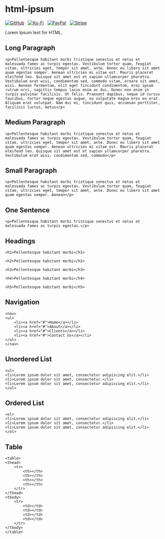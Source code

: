 # html-ipsum

[![GitHub](https://srv-cdn.himpfen.io/badges/github/github-flat.svg)](https://github.com/sponsors/brandonhimpfen/) &nbsp; [![Ko-Fi](https://srv-cdn.himpfen.io/badges/kofi/kofi-flat.svg)](https://ko-fi.com/brandonhimpfen) &nbsp; [![PayPal](https://srv-cdn.himpfen.io/badges/paypal/paypal-flat.svg)](https://paypal.me/brandonhimpfen) &nbsp; [![Stripe](https://srv-cdn.himpfen.io/badges/stripe/stripe-flat.svg)](https://tinyurl.com/e8ymxdw3)

Lorem Ipsum text for HTML.

## Long Paragraph

```
<p>Pellentesque habitant morbi tristique senectus et netus et malesuada fames ac turpis egestas. Vestibulum tortor quam, feugiat vitae, ultricies eget, tempor sit amet, ante. Donec eu libero sit amet quam egestas semper. Aenean ultricies mi vitae est. Mauris placerat eleifend leo. Quisque sit amet est et sapien ullamcorper pharetra. Vestibulum erat wisi, condimentum sed, commodo vitae, ornare sit amet, wisi. Aenean fermentum, elit eget tincidunt condimentum, eros ipsum rutrum orci, sagittis tempus lacus enim ac dui. Donec non enim in turpis pulvinar facilisis. Ut felis. Praesent dapibus, neque id cursus faucibus, tortor neque egestas augue, eu vulputate magna eros eu erat. Aliquam erat volutpat. Nam dui mi, tincidunt quis, accumsan porttitor, facilisis luctus, metus</p>
```

## Medium Paragraph

```
<p>Pellentesque habitant morbi tristique senectus et netus et malesuada fames ac turpis egestas. Vestibulum tortor quam, feugiat vitae, ultricies eget, tempor sit amet, ante. Donec eu libero sit amet quam egestas semper. Aenean ultricies mi vitae est. Mauris placerat eleifend leo. Quisque sit amet est et sapien ullamcorper pharetra. Vestibulum erat wisi, condimentum sed, commodo</p>
```

## Small Paragraph

```
<p>Pellentesque habitant morbi tristique senectus et netus et malesuada fames ac turpis egestas. Vestibulum tortor quam, feugiat vitae, ultricies eget, tempor sit amet, ante. Donec eu libero sit amet quam egestas semper. Aenean</p>
```

## One Sentence

```
<p>Pellentesque habitant morbi tristique senectus et netus et malesuada fames ac turpis egestas.</p>
```

## Headings

```
<h1>Pellentesque habitant morbi</h1>

<h2>Pellentesque habitant morbi</h2>

<h3>Pellentesque habitant morbi</h3>

<h4>Pellentesque habitant morbi</h4>

<h5>Pellentesque habitant morbi</h5>
```

## Navigation

```
<nav>
<ul>
    <li><a href="#">Home</a></li>
    <li><a href="#">About</a></li>
    <li><a href="#">Clients</a></li>
    <li><a href="#">Contact Us</a></li>
</ul>
</nav>
```

## Unordered List

```
<ul>
<li>Lorem ipsum dolor sit amet, consectetur adipiscing elit.</li>
<li>Lorem ipsum dolor sit amet, consectetur.</li>
<li>Lorem ipsum dolor sit amet, consectetur adipiscing elit.</li>
</ul>
```

## Ordered List

```
<ol>
<li>Lorem ipsum dolor sit amet, consectetur adipiscing elit.</li>
<li>Lorem ipsum dolor sit amet, consectetur.</li>
<li>Lorem ipsum dolor sit amet, consectetur adipiscing elit.</li>
</ol>
```

## Table

```
<table>
<thead>
    <tr>
        <th></th>
        <th></th>
        <th></th>
        <th></th>
    </tr>
</thead>
<tbody>
    <tr>
        <td></td>
        <td></td>
        <td></td>
        <td></td>
    </tr>
</tbody>
</table>
```
 
